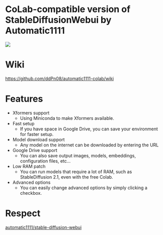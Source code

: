 # CoLab-compatible version of StableDiffusionWebui by Automatic1111

[![](https://img.shields.io/static/v1?message=Open%20in%20Colab&logo=googlecolab&labelColor=5c5c5c&color=0f80c1&label=%20&style=for-the-badge)](https://colab.research.google.com/github/ddPn08/automatic1111-colab/blob/main/automatic1111.ipynb)

# Wiki
https://github.com/ddPn08/automatic1111-colab/wiki

# Features
- Xformers support
  - Using Miniconda to make Xformers available.
- Fast setup
  - If you have space in Google Drive, you can save your environment for faster setup.
- Model download support
  - Any model on the internet can be downloaded by entering the URL
- Google Drive support
  - You can also save output images, models, embeddings, configuration files, etc...
- Low RAM patch
  - You can run models that require a lot of RAM, such as StableDiffusion 2.1, even with the free Colab.
- Advanced options
  - You can easily change advanced options by simply clicking a checkbox.

# Respect
[automatic1111/stable-diffusion-webui](https://github.com/AUTOMATIC1111/stable-diffusion-webui)  
